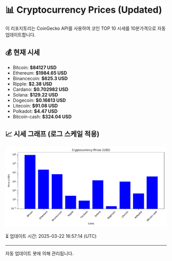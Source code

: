 
# 📊 Cryptocurrency Prices (Updated)

이 리포지토리는 CoinGecko API를 사용하여 코인 TOP 10 시세를 10분가격으로 자동 업데이트합니다.

## 💰 현재 시세
- Bitcoin: **$84127 USD**
- Ethereum: **$1984.65 USD**
- Binancecoin: **$625.3 USD**
- Ripple: **$2.38 USD**
- Cardano: **$0.702982 USD**
- Solana: **$129.22 USD**
- Dogecoin: **$0.16813 USD**
- Litecoin: **$91.08 USD**
- Polkadot: **$4.47 USD**
- Bitcoin-cash: **$324.04 USD**

## 📈 시세 그래프 (로그 스케일 적용)
![Crypto Prices](crypto_prices.png)

⏳ 업데이트 시간: 2025-03-22 16:57:14 (UTC)

---
자동 업데이트 봇에 의해 관리됩니다.
